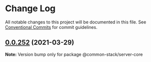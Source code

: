 # Change Log

All notable changes to this project will be documented in this file.
See [Conventional Commits](https://conventionalcommits.org) for commit guidelines.

## [0.0.252](https://github.com/cdmbase/common-stack/compare/v0.0.251...v0.0.252) (2021-03-29)

**Note:** Version bump only for package @common-stack/server-core
